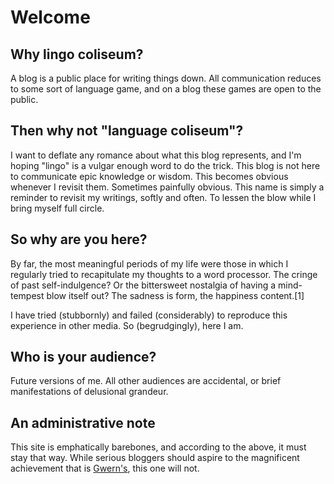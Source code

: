# Welcome

## Why lingo coliseum?
A blog is a public place for writing things down.
All communication reduces to some sort of language game, and on a blog these games are open to the public.

## Then why not "language coliseum"?
I want to deflate any romance about what this blog represents, and I'm hoping "lingo" is a vulgar enough word to do the trick.
This blog is not here to communicate epic knowledge or wisdom.
This becomes obvious whenever I revisit them. Sometimes painfully obvious.
This name is simply a reminder to revisit my writings, softly and often. To lessen the blow while I bring myself full circle.

## So why are you here?
By far, the most meaningful periods of my life were those in which I regularly tried to recapitulate my thoughts to a word processor.
The cringe of past self-indulgence?
Or the bittersweet nostalgia of having a mind-tempest blow itself out?
The sadness is form, the happiness content.[1]

I have tried (stubbornly) and failed (considerably) to reproduce this experience in other media.
So (begrudgingly), here I am.

## Who is your audience?
Future versions of me. All other audiences are accidental, or brief manifestations of delusional grandeur.

## An administrative note
This site is emphatically barebones, and according to the above, it must stay that way. While serious bloggers should aspire to the magnificent achievement that is [Gwern's](https://www.gwern.net/), this one will not.

